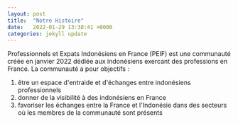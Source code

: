 ```yaml
---
layout: post
title:  "Notre Histoire"
date:   2022-01-29 13:38:41 +0000
categories: jekyll update
---
```


Professionnels et Expats Indonésiens en France (PEIF) est une communauté créée en janvier 2022 dédiée aux indonésiens exercant des professions en France.
La communauté a pour objectifs :
1. être un espace d'entraide et d'échanges entre indonésiens professionnels
2. donner de la visibilité à des indonésiens en France
3. favoriser les échanges entre la France et l'Indonésie dans des secteurs où les membres de la communauté sont présents
